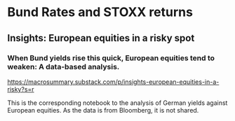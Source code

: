 # Bund Rates and STOXX returns

## Insights: European equities in a risky spot
### When Bund yields rise this quick, European equities tend to weaken: A data-based analysis.
https://macrosummary.substack.com/p/insights-european-equities-in-a-risky?s=r

This is the corresponding notebook to the analysis of German yields against European equities. 
As the data is from Bloomberg, it is not shared.

